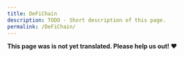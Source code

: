 ```yaml
---
title: DeFiChain
description: TODO - Short description of this page.
permalink: /DeFiChain/
---
```


**This page was is not yet translated. Please help us out! ❤**
